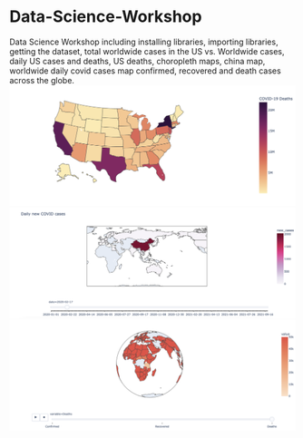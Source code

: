 # Data-Science-Workshop
Data Science Workshop including installing libraries, importing libraries, getting the dataset, total worldwide cases in the US vs. Worldwide cases, daily US cases and deaths, US deaths, choropleth maps, china map, worldwide daily covid cases map confirmed, recovered and death cases across the globe.
![](IMAGE3DS.png)
![](IMAGE2DS.png)
![](IMAGE1DS.png)

